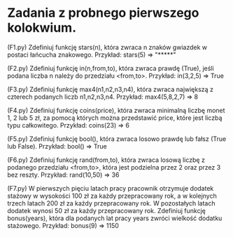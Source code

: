 # Zadania z probnego pierwszego kolokwium.

(F1.py) Zdefiniuj funkcję stars(n), która zwraca n znaków gwiazdek w postaci łańcucha znakowego. 
Przykład: stars(5) => "*****" 



(F2.py) Zdefiniuj funkcję in(n,from,to), która zwraca prawdę (True), jeśli podana liczba n należy do 
przedziału <from,to>. 
Przykład: in(3,2,5) => True 
<br>



(F3.py) Zdefiniuj funkcję max4(n1,n2,n3,n4), która zwraca największą z czterech podanych liczb 
n1,n2,n3,n4. 
Przykład: max4(5,8,2,7) => 8 
<br>


(F4.py) Zdefiniuj funkcję coins(price), która zwraca minimalną liczbę monet 1, 2 lub 5 zł, za pomocą 
których można przedstawić price, które jest liczbą typu całkowitego. 
Przykład: coins(23) => 6 
<br>



(F5.py) Zdefiniuj funkcję bool(), która zwraca losowo prawdę lub fałsz (True lub False). 
Przykład: bool() => True 
<br>



(F6.py) Zdefiniuj funkcję rand(from,to), która zwraca losową liczbę z podanego przedziału <from,to>, 
która jest podzielna przez 2 oraz przez 3 bez reszty. 
Przykład: rand(10,50) => 36 
<br>



(F7.py) W pierwszych pięciu latach pracy pracownik otrzymuje dodatek stażowy w wysokości 100 zł 
za każdy przepracowany rok, a w kolejnych trzech latach 200 zł za każdy przepracowany rok. W 
pozostałych latach dodatek wynosi 50 zł za każdy przepracowany rok. Zdefiniuj funkcję bonus(years), 
która dla podanych lat pracy years zwróci wielkość dodatku stażowego. 
Przykład: bonus(9) => 1150
